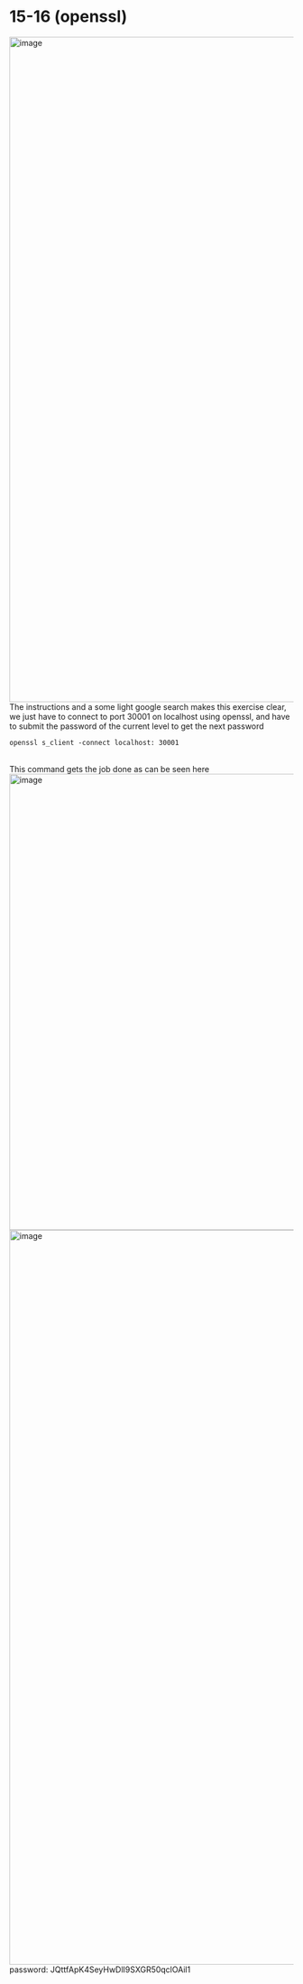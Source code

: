 # 15-16 (openssl)
<img width="1177" alt="image" src="https://github.com/Chalhotra/git-exercises-writeups/assets/135652026/00a79c5d-9d5f-4fba-b2cf-a6682077d3cf">
<br>
The instructions and a some light google search makes this exercise clear, we just have to connect to port 30001 on localhost using openssl, and have to submit the password of the current level to get the next password
<br>

```
openssl s_client -connect localhost: 30001
```
<br>
This command gets the job done as can be seen here <br>
<img width="807" alt="image" src="https://github.com/Chalhotra/git-exercises-writeups/assets/135652026/de50bff9-0031-4612-b5ea-f5f44b611bb7">
<br>
<img width="1300" alt="image" src="https://github.com/Chalhotra/git-exercises-writeups/assets/135652026/afa6cbb4-a28d-48af-ac8b-9f8c5ab841dd">
<br>
password: JQttfApK4SeyHwDlI9SXGR50qclOAil1

